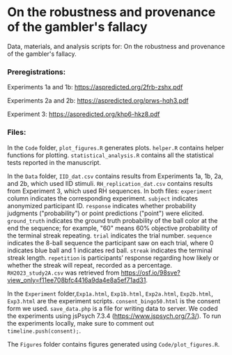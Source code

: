 # On the robustness and provenance of the gambler's fallacy

Data, materials, and analysis scripts for: On the robustness and provenance of the gambler's fallacy.

### Preregistrations: 

Experiments 1a and 1b: https://aspredicted.org/2frb-zshx.pdf

Experiments 2a and 2b: https://aspredicted.org/prws-hqh3.pdf

Experiment 3: https://aspredicted.org/khp6-hkz8.pdf

### Files:

In the `Code` folder, `plot_figures.R` generates plots. `helper.R` contains helper functions for plotting. `statistical_analysis.R` contains all the statistical tests reported in the manuscript.

In the `Data` folder, `IID_dat.csv` contains results from Experiments 1a, 1b, 2a, and 2b, which used IID stimuli. `RH_replication_dat.csv` contains results from Experiment 3, which used RH sequences. In both files: `experiment` column indicates the corresponding experiment. `subject` indicates anonymized participant ID. `response` indicates whether probability judgments ("probability") or point predictions ("point") were elicited. `ground_truth` indicates the ground truth probability of the ball color at the end the sequence; for example, "60" means 60% objective probability of the terminal streak repeating. `trial` indicates the trial number. `sequence` indicates the 8-ball sequence the participant saw on each trial, where 0 indicates blue ball and 1 indicates red ball. `streak` indicates the terminal streak length. `repetition` is participants’ response regarding how likely or whether the streak will repeat, recorded as a percentage. `RH2023_study2A.csv` was retrieved from https://osf.io/98sve?view_only=f11ee708bfc4416a9da4e8a5ef71ad31.

In the `Experiment` folder,`Exp1a.html`, `Exp1b.html`, `Exp2a.html`, `Exp2b.html`, `Exp3.html` are the experiment scripts. `consent_bingo50.html` is the consent form we used. `save_data.php` is a file for writing data to server. We coded the experiments using jsPsych 7.3.4 (https://www.jspsych.org/7.3/). To run the experiments locally, make sure to comment out `timeline.push(consent);`.

The `Figures` folder contains figures generated using `Code/plot_figures.R`.
